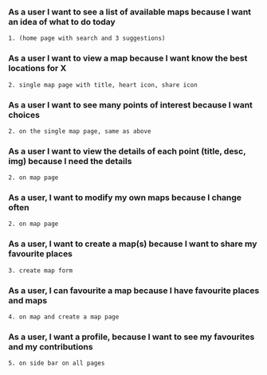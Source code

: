 ### As a user I want to see a list of available maps because I want an idea of what to do today

    1. (home page with search and 3 suggestions)

### As a user I want to view a map because I want know the best locations for X

    2. single map page with title, heart icon, share icon

### As a user I want to see many points of interest because I want choices

    2. on the single map page, same as above

### As a user I want to view the details of each point (title, desc, img) because I need the details

    2. on map page

### As a user, I want to modify my own maps because I change often

    2. on map page

### As a user, I want to create a map(s) because I want to share my favourite places

    3. create map form

### As a user, I can favourite a map because I have favourite places and maps

    4. on map and create a map page

### As a user, I want a profile, because I want to see my favourites and my contributions

    5. on side bar on all pages
